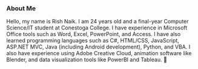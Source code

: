 ### About Me
Hello, my name is Rish Naik. I am 24 years old and a final-year Computer Science/IT student at Conestoga College. I have experience in Microsoft Office tools such as Word, Excel, PowerPoint, and Access. I have also learned programming languages such as C#, HTML/CSS, JavaScript, ASP.NET MVC, Java (including Android development), Python, and VBA. I also have experience using Adobe Creative Cloud, animation software like Blender, and data visualization tools like PowerBI and Tableau. 👋

<!--
**RishDog001/RishDog001** is a ✨ _special_ ✨ repository because its `README.md` (this file) appears on your GitHub profile.

Here are some ideas to get you started:

- 🔭 I’m currently working on ...
- 🌱 I’m currently learning ...
- 👯 I’m looking to collaborate on ...
- 🤔 I’m looking for help with ...
- 💬 Ask me about ...
- 📫 How to reach me: ...
- 😄 Pronouns: ...
- ⚡ Fun fact: ...
-->
